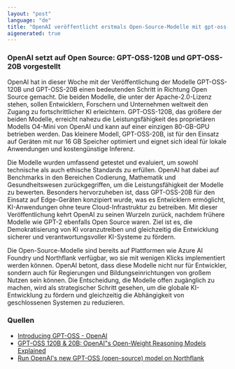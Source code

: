 ```yaml
---
layout: "post"
language: "de"
title: "OpenAI veröffentlicht erstmals Open-Source-Modelle mit gpt-oss-120b und gpt-oss-20b"
aigenerated: true
---
```


### OpenAI setzt auf Open Source: GPT-OSS-120B und GPT-OSS-20B vorgestellt

OpenAI hat in dieser Woche mit der Veröffentlichung der Modelle GPT-OSS-120B und GPT-OSS-20B einen bedeutenden Schritt in Richtung Open Source gemacht. Die beiden Modelle, die unter der Apache-2.0-Lizenz stehen, sollen Entwicklern, Forschern und Unternehmen weltweit den Zugang zu fortschrittlicher KI erleichtern. GPT-OSS-120B, das größere der beiden Modelle, erreicht nahezu die Leistungsfähigkeit des proprietären Modells O4-Mini von OpenAI und kann auf einer einzigen 80-GB-GPU betrieben werden. Das kleinere Modell, GPT-OSS-20B, ist für den Einsatz auf Geräten mit nur 16 GB Speicher optimiert und eignet sich ideal für lokale Anwendungen und kostengünstige Inferenz.

<!--more-->

Die Modelle wurden umfassend getestet und evaluiert, um sowohl technische als auch ethische Standards zu erfüllen. OpenAI hat dabei auf Benchmarks in den Bereichen Codierung, Mathematik und Gesundheitswesen zurückgegriffen, um die Leistungsfähigkeit der Modelle zu bewerten. Besonders hervorzuheben ist, dass GPT-OSS-20B für den Einsatz auf Edge-Geräten konzipiert wurde, was es Entwicklern ermöglicht, KI-Anwendungen ohne teure Cloud-Infrastruktur zu betreiben. Mit dieser Veröffentlichung kehrt OpenAI zu seinen Wurzeln zurück, nachdem frühere Modelle wie GPT-2 ebenfalls Open Source waren. Ziel ist es, die Demokratisierung von KI voranzutreiben und gleichzeitig die Entwicklung sicherer und verantwortungsvoller KI-Systeme zu fördern.

Die Open-Source-Modelle sind bereits auf Plattformen wie Azure AI Foundry und Northflank verfügbar, wo sie mit wenigen Klicks implementiert werden können. OpenAI betont, dass diese Modelle nicht nur für Entwickler, sondern auch für Regierungen und Bildungseinrichtungen von großem Nutzen sein können. Die Entscheidung, die Modelle offen zugänglich zu machen, wird als strategischer Schritt gesehen, um die globale KI-Entwicklung zu fördern und gleichzeitig die Abhängigkeit von geschlossenen Systemen zu reduzieren.

### Quellen
- [Introducing GPT-OSS - OpenAI](https://openai.com/index/introducing-gpt-oss/)
- [GPT-OSS 120B & 20B: OpenAI"s Open-Weight Reasoning Models Explained](https://medium.com/@servifyspheresolutions/gpt-oss-120b-20b-openais-open-weight-reasoning-models-explained-d43d7ad677f7)
- [Run OpenAI's new GPT-OSS (open-source) model on Northflank](https://northflank.com/blog/self-host-openai-gpt-oss-120b-open-source-chatgpt)
